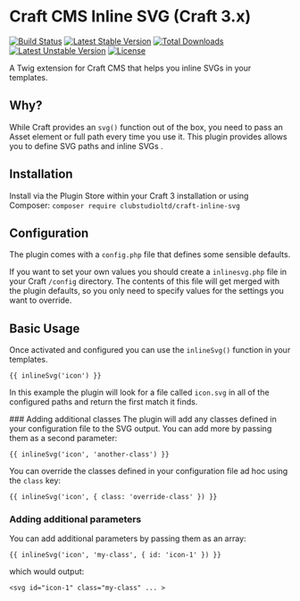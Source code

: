 # Craft CMS Inline SVG (Craft 3.x)
[![Build Status](https://travis-ci.org/clubstudioltd/craft-inline-svg.svg?branch=master)](https://travis-ci.org/clubstudioltd/craft-inline-svg)
[![Latest Stable Version](https://poser.pugx.org/clubstudioltd/craft-inline-svg/v/stable)](https://packagist.org/packages/clubstudioltd/craft-inline-svg)
[![Total Downloads](https://poser.pugx.org/clubstudioltd/craft-inline-svg/downloads)](https://packagist.org/packages/clubstudioltd/craft-inline-svg)
[![Latest Unstable Version](https://poser.pugx.org/clubstudioltd/craft-inline-svg/v/unstable)](https://packagist.org/packages/clubstudioltd/craft-inline-svg)
[![License](https://poser.pugx.org/clubstudioltd/craft-inline-svg/license)](https://packagist.org/packages/clubstudioltd/craft-inline-svg)

A Twig extension for Craft CMS that helps you inline SVGs in your templates.

## Why?
While Craft provides an `svg()` function out of the box, you need to pass an Asset element or full path every time you use it. This plugin provides allows you to define SVG paths and inline SVGs .

## Installation
Install via the Plugin Store within your Craft 3 installation or using Composer: `composer require clubstudioltd/craft-inline-svg`

## Configuration
The plugin comes with a `config.php` file that defines some sensible defaults.

If you want to set your own values you should create a `inlinesvg.php` file in your Craft `/config` directory. The contents of this file will get merged with the plugin defaults, so you only need to specify values for the settings you want to override.

## Basic Usage
Once activated and configured you can use the `inlineSvg()` function in your templates.

```
{{ inlineSvg('icon') }}
```

In this example the plugin will look for a file called `icon.svg` in all of the configured paths and return the first match it finds.

### Adding additional classes
The plugin will add any classes defined in your configuration file to the SVG output. You can add more by passing them as a second parameter:

```
{{ inlineSvg('icon', 'another-class') }}
```

You can override the classes defined in your configuration file ad hoc using the `class` key:

```
{{ inlineSvg('icon', { class: 'override-class' }) }}
```

### Adding additional parameters
You can add additional parameters by passing them as an array:

```
{{ inlineSvg('icon', 'my-class', { id: 'icon-1' }) }}
```

which would output:

```
<svg id="icon-1" class="my-class" ... >
```
